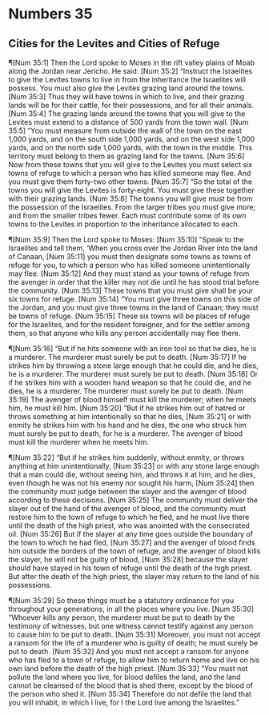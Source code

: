 # Numbers 35

## Cities for the Levites and Cities of Refuge
¶[Num 35:1] Then the Lord spoke to Moses in the rift valley plains of Moab along the Jordan near Jericho. He said:
[Num 35:2] “Instruct the Israelites to give the Levites towns to live in from the inheritance the Israelites will possess. You must also give the Levites grazing land around the towns.
[Num 35:3] Thus they will have towns in which to live, and their grazing lands will be for their cattle, for their possessions, and for all their animals.
[Num 35:4] The grazing lands around the towns that you will give to the Levites must extend to a distance of 500 yards from the town wall.
[Num 35:5] “You must measure from outside the wall of the town on the east 1,000 yards, and on the south side 1,000 yards, and on the west side 1,000 yards, and on the north side 1,000 yards, with the town in the middle. This territory must belong to them as grazing land for the towns.
[Num 35:6] Now from these towns that you will give to the Levites you must select six towns of refuge to which a person who has killed someone may flee. And you must give them forty-two other towns.
[Num 35:7] “So the total of the towns you will give the Levites is forty-eight. You must give these together with their grazing lands.
[Num 35:8] The towns you will give must be from the possession of the Israelites. From the larger tribes you must give more; and from the smaller tribes fewer. Each must contribute some of its own towns to the Levites in proportion to the inheritance allocated to each.

¶[Num 35:9] Then the Lord spoke to Moses:
[Num 35:10] “Speak to the Israelites and tell them, ‘When you cross over the Jordan River into the land of Canaan,
[Num 35:11] you must then designate some towns as towns of refuge for you, to which a person who has killed someone unintentionally may flee.
[Num 35:12] And they must stand as your towns of refuge from the avenger in order that the killer may not die until he has stood trial before the community.
[Num 35:13] These towns that you must give shall be your six towns for refuge.
[Num 35:14] “You must give three towns on this side of the Jordan, and you must give three towns in the land of Canaan; they must be towns of refuge.
[Num 35:15] These six towns will be places of refuge for the Israelites, and for the resident foreigner, and for the settler among them, so that anyone who kills any person accidentally may flee there.

¶[Num 35:16] “But if he hits someone with an iron tool so that he dies, he is a murderer. The murderer must surely be put to death.
[Num 35:17] If he strikes him by throwing a stone large enough that he could die, and he dies, he is a murderer. The murderer must surely be put to death.
[Num 35:18] Or if he strikes him with a wooden hand weapon so that he could die, and he dies, he is a murderer. The murderer must surely be put to death.
[Num 35:19] The avenger of blood himself must kill the murderer; when he meets him, he must kill him.
[Num 35:20] “But if he strikes him out of hatred or throws something at him intentionally so that he dies,
[Num 35:21] or with enmity he strikes him with his hand and he dies, the one who struck him must surely be put to death, for he is a murderer. The avenger of blood must kill the murderer when he meets him.

¶[Num 35:22] “But if he strikes him suddenly, without enmity, or throws anything at him unintentionally,
[Num 35:23] or with any stone large enough that a man could die, without seeing him, and throws it at him, and he dies, even though he was not his enemy nor sought his harm,
[Num 35:24] then the community must judge between the slayer and the avenger of blood according to these decisions.
[Num 35:25] The community must deliver the slayer out of the hand of the avenger of blood, and the community must restore him to the town of refuge to which he fled, and he must live there until the death of the high priest, who was anointed with the consecrated oil.
[Num 35:26] But if the slayer at any time goes outside the boundary of the town to which he had fled,
[Num 35:27] and the avenger of blood finds him outside the borders of the town of refuge, and the avenger of blood kills the slayer, he will not be guilty of blood,
[Num 35:28] because the slayer should have stayed in his town of refuge until the death of the high priest. But after the death of the high priest, the slayer may return to the land of his possessions.

¶[Num 35:29] So these things must be a statutory ordinance for you throughout your generations, in all the places where you live.
[Num 35:30] “Whoever kills any person, the murderer must be put to death by the testimony of witnesses, but one witness cannot testify against any person to cause him to be put to death.
[Num 35:31] Moreover, you must not accept a ransom for the life of a murderer who is guilty of death; he must surely be put to death.
[Num 35:32] And you must not accept a ransom for anyone who has fled to a town of refuge, to allow him to return home and live on his own land before the death of the high priest.
[Num 35:33] “You must not pollute the land where you live, for blood defiles the land, and the land cannot be cleansed of the blood that is shed there, except by the blood of the person who shed it.
[Num 35:34] Therefore do not defile the land that you will inhabit, in which I live, for I the Lord live among the Israelites.”
